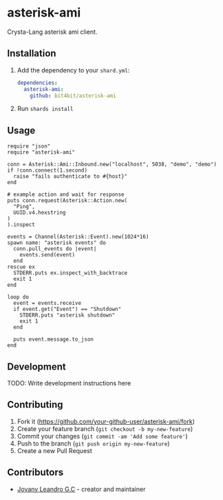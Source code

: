 # asterisk-ami

Crysta-Lang asterisk ami client.

## Installation

1. Add the dependency to your `shard.yml`:

   ```yaml
   dependencies:
     asterisk-ami:
       github: bit4bit/asterisk-ami
   ```

2. Run `shards install`

## Usage

```crystal
require "json"
require "asterisk-ami"

conn = Asterisk::Ami::Inbound.new("localhost", 5038, "demo", "demo")
if !conn.connect(1.second)
  raise "fails authenticate to #{host}"
end

# example action and wait for response
puts conn.request(Asterisk::Action.new(
  "Ping",
  UUID.v4.hexstring
)
).inspect

events = Channel(Asterisk::Event).new(1024*16)
spawn name: "asterisk events" do
  conn.pull_events do |event|
    events.send(event)
  end
rescue ex
  STDERR.puts ex.inspect_with_backtrace
  exit 1
end

loop do
  event = events.receive
  if event.get("Event") == "Shutdown"
    STDERR.puts "asterisk shutdown"
    exit 1
  end

  puts event.message.to_json
end
```

## Development

TODO: Write development instructions here

## Contributing

1. Fork it (<https://github.com/your-github-user/asterisk-ami/fork>)
2. Create your feature branch (`git checkout -b my-new-feature`)
3. Commit your changes (`git commit -am 'Add some feature'`)
4. Push to the branch (`git push origin my-new-feature`)
5. Create a new Pull Request

## Contributors

- [Jovany Leandro G.C](https://github.com/your-github-user) - creator and maintainer
